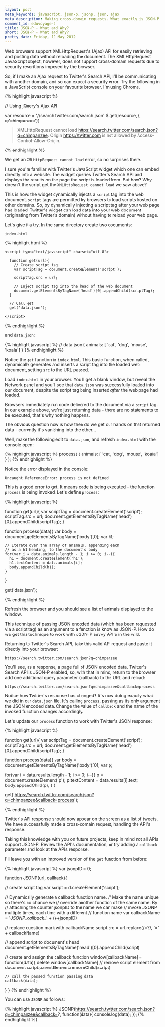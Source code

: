 ```yaml
---
layout: post
meta_keywords: javascript, json-p, jsonp, json, ajax
meta_description: Making cross-domain requests. What exactly is JSON-P all about?
comment_id: eduvoyage-3
title: JSON-P - What and Why?
short: JSON-P - What and Why?
pretty_date: Friday, 11 May 2012
---
```


Web browsers support XMLHttpRequest's (Ajax) API for easily retrieving and posting data without reloading the document. The XMLHttpRequest JavaScript object, however, does not support cross-domain requests due to security rescritions imposed by the browser.

So, if I make an Ajax request to Twitter's Search API, I'll be communicating with another domain, and so can expect a security error. Try the following in a JavaScript console on your favourite browser. I'm using Chrome.

{% highlight javascript %}
<script src='http://ajax.googleapis.com/ajax/libs/jquery/1.7.2/jquery.min.js'></script>
// Using jQuery's Ajax API

var resource = '//search.twitter.com/search.json'
$.get(resource, { q:'chimpanzee'})

> XMLHttpRequest cannot load https://search.twitter.com/search.json?q=chimpanzee. Origin https://twitter.com is not allowed by Access-Control-Allow-Origin.

{% endhighlight %}

We get an `XMLHttpRequest cannot load` error, so no surprises there.

I sure you're familiar with Twitter's JavaScript widget which one can embed directly into a website. The widget queries Twitter's Search API and displays the results on the page the script is loaded from. But how? Why doesn't the script get the `XMLHttpRequest cannot load` we saw above?

This is how: the widget dynamically injects a `script` tag into the web document. `script` tags are permitted by browsers to load scripts hosted on other domains. So, by dynamically injecting a script tag after your web page has loaded, Twitter's widget can load data into your web document (originating from Twitter's domain) without having to reload your web page.

Let's give it a try. In the same directory create two documents:

`index.html`

{% highlight html %}
<!-- index.html -->
<!DOCTYPE html>
<html>
  <head></head>
  <body>

    <script type="text/javascript" charset="utf-8">

      function get(url){
        // Create script tag
        var scriptTag = document.createElement('script');

        scriptTag.src = url;

        // Inject script tag into the head of the web document
        document.getElementsByTagName('head')[0].appendChild(scriptTag);
      }

      // Call get
      get('data.json');

    </script>

  </body>
</html>
{% endhighlight %}

and `data.json`:

{% highlight javascript %}
// data.json
{ animals: [
  'cat',
  'dog',
  'mouse',
  'koala']
}
{% endhighlight %}


Notice the `get` function in `index.html`. This basic function, when called, dynamically generates and inserts a script tag into the loaded web document, setting `src` to the URL passed.

Load `index.html` in your browser. You'll get a blank window, but reveal the Network panel and you'll see that `data.json` was successfully loaded into our document, despite the script tag being inserted _after_ the web page had loaded.

Browsers immediately run code delivered to the document via a `script` tag. In our example above, we're just returning data - there are no statements to be executed, that's why nothing happens.

The obvious question now is how then do we get our hands on that returned data - currently it's vanishing into the ether...

Well, make the following edit to `data.json`, and refresh `index.html` with the console open:

{% highlight javascript %}
process(
  { animals: [
    'cat',
    'dog',
    'mouse',
    'koala']
  }
);
{% endhighlight %}

Notice the error displayed in the console:

`Uncaught ReferenceError: process is not defined`

This is a good error to get. It means code is being executed - the function `process` is being invoked. Let's define `process`:

{% highlight javascript %}
<!-- index.html -->

  function get(url){
    var scriptTag = document.createElement('script');
    scriptTag.src = url;
    document.getElementsByTagName('head')[0].appendChild(scriptTag);
  }

  function process(data){
    var body = document.getElementsByTagName('body')[0];
    var h1;

    // Iterate over the array of animals, appending each
    // as a h1 heading, to the document's body
    for(var i = data.animals.length - 1; i >= 0; i--){
      h1 = document.createElement('h1');
      h1.textContent = data.animals[i];
      body.appendChild(h1);
    }
  }

  get('data.json');

{% endhighlight %}

Refresh the browser and you should see a list of animals displayed to the window.

This technique of passing JSON encoded data (which has been requested via a script tag) as an argument to a function is know as JSON-P. How do we get this technique to work with JSON-P savvy API's in the wild.

Returning to Twitter's Search API, take this valid API request and paste it directly into your browser:

`https://search.twitter.com/search.json?q=chimpanzee`

You'll see, as a response, a page full of JSON encoded data. Twitter's Search API is JSON-P enabled, so, with that in mind, return to the browser add one additional query parameter (callback) to the URL and reload:

`https://search.twitter.com/search.json?q=chimpanzee&callback=process`

Notice how Twitter's response has changed? It's now doing exactly what we did in our `data.json` file. It's calling `process`, passing as its only argument the JSON encoded data. Change the value of `callback` and the name of the invoked function changes accordingly.

Let's update our `process` function to work with Twitter's JSON response:

{% highlight javascript %}

function get(url){
  var scriptTag = document.createElement('script');
  scriptTag.src = url;
  document.getElementsByTagName('head')[0].appendChild(scriptTag);
}

function process(data){
  var body = document.getElementsByTagName('body')[0];
  var p;

  for(var i = data.results.length - 1; i >= 0; i--){
    p = document.createElement('p');
    p.textContent = data.results[i].text;
    body.appendChild(p);
  }
}

get('https://search.twitter.com/search.json?q=chimpanzee&callback=process');

{% endhighlight %}

Twitter's API response should now appear on the screen as a list of tweets. We have successfully made a cross-domain request, handling the API's response.

Taking this knowledge with you on future projects, keep in mind not all APIs support JSON-P. Review the API's documentation, or try adding a `callback` parameter and look at the APIs response.

I'll leave you with an improved version of the `get` function from before:

{% highlight javascript %}
var jsonpID = 0;

function JSONP(url, callback){

  // create script tag
  var script = d.createElement('script');

  // Dynamically generate a callback function name.
  // Make the name unique so there's no chance we
  // override another function of the same name. By
  // attaching the counter jsonpID to the name we can make
  // invoke JSONP multiple times, each time with a different
  // function name
  var callbackName = '_JSONP_callback__' + (++jsonpID)

  // replace question mark with callbackName
  script.src = url.replace(/=\?/, '=' + callbackName)

  // append script to document's head
  document.getElementsByTagName('head')[0].appendChild(script)

  // create and assign the callback function
  window[callbackName] = function(data){
    delete window[callbackName]
    // remove script element from document
    script.parentElement.removeChild(script)

    // call the passed function passing data
    callback(data);
  }
}
{% endhighlight %}

You can use `JSONP` as follows:

{% highlight javascript %}
  JSONP(https://search.twitter.com/search.json?q=chimpanzee&callback=?, function(data){
    console.log(data);
  });
{% endhighlight %}

